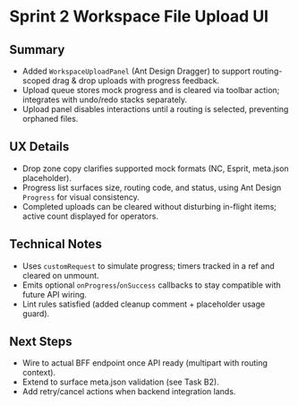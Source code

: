 # Sprint 2 Workspace File Upload UI

## Summary
- Added `WorkspaceUploadPanel` (Ant Design Dragger) to support routing-scoped drag & drop uploads with progress feedback.
- Upload queue stores mock progress and is cleared via toolbar action; integrates with undo/redo stacks separately.
- Upload panel disables interactions until a routing is selected, preventing orphaned files.

## UX Details
- Drop zone copy clarifies supported mock formats (NC, Esprit, meta.json placeholder).
- Progress list surfaces size, routing code, and status, using Ant Design `Progress` for visual consistency.
- Completed uploads can be cleared without disturbing in-flight items; active count displayed for operators.

## Technical Notes
- Uses `customRequest` to simulate progress; timers tracked in a ref and cleared on unmount.
- Emits optional `onProgress`/`onSuccess` callbacks to stay compatible with future API wiring.
- Lint rules satisfied (added cleanup comment + placeholder usage guard).

## Next Steps
- Wire to actual BFF endpoint once API ready (multipart with routing context).
- Extend to surface meta.json validation (see Task B2).
- Add retry/cancel actions when backend integration lands.